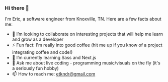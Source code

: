 ### Hi there 👋

I'm Eric, a software engineer from Knoxville, TN. Here are a few facts about me:

- 👯 I’m looking to collaborate on interesting projects that will help me learn and grow as a developer
- ⚡ Fun fact: I'm really into good coffee (hit me up if you know of a project integrating coffee and code!)
- 🌱 I’m currently learning Sass and Next.js
- 💬 Ask me about live coding - programming music/visuals on the fly (it's a seriously fun hobby)
- 📫 How to reach me: etkndr@gmail.com
